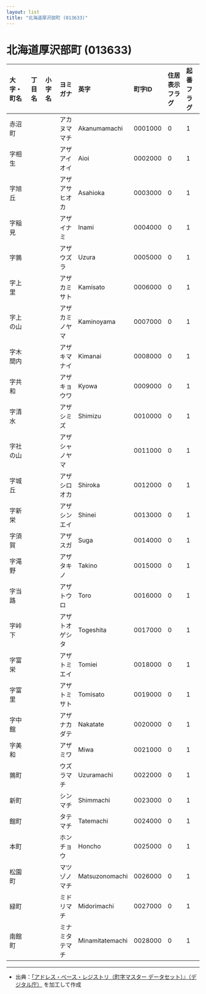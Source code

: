 ```yaml
---
layout: list
title: "北海道厚沢部町 (013633)"
---
```


# 北海道厚沢部町 (013633)

| 大字・町名 | 丁目名 | 小字名 | ヨミガナ | 英字 | 町字ID | 住居表示フラグ | 起番フラグ |
|:---|:---|:---|:---|:---|:---|:---|:---|
| 赤沼町 |  |  | アカヌママチ | Akanumamachi | 0001000 | 0 | 1 |
| 字相生 |  |  | アザアイオイ | Aioi | 0002000 | 0 | 1 |
| 字旭丘 |  |  | アザアサヒオカ | Asahioka | 0003000 | 0 | 1 |
| 字稲見 |  |  | アザイナミ | Inami | 0004000 | 0 | 1 |
| 字鶉 |  |  | アザウズラ | Uzura | 0005000 | 0 | 1 |
| 字上里 |  |  | アザカミサト | Kamisato | 0006000 | 0 | 1 |
| 字上の山 |  |  | アザカミノヤマ | Kaminoyama | 0007000 | 0 | 1 |
| 字木間内 |  |  | アザキマナイ | Kimanai | 0008000 | 0 | 1 |
| 字共和 |  |  | アザキョウワ | Kyowa | 0009000 | 0 | 1 |
| 字清水 |  |  | アザシミズ | Shimizu | 0010000 | 0 | 1 |
| 字社の山 |  |  | アザシャノヤマ |  | 0011000 | 0 | 1 |
| 字城丘 |  |  | アザシロオカ | Shiroka | 0012000 | 0 | 1 |
| 字新栄 |  |  | アザシンエイ | Shinei | 0013000 | 0 | 1 |
| 字須賀 |  |  | アザスガ | Suga | 0014000 | 0 | 1 |
| 字滝野 |  |  | アザタキノ | Takino | 0015000 | 0 | 1 |
| 字当路 |  |  | アザトウロ | Toro | 0016000 | 0 | 1 |
| 字峠下 |  |  | アザトオゲシタ | Togeshita | 0017000 | 0 | 1 |
| 字富栄 |  |  | アザトミエイ | Tomiei | 0018000 | 0 | 1 |
| 字富里 |  |  | アザトミサト | Tomisato | 0019000 | 0 | 1 |
| 字中館 |  |  | アザナカダテ | Nakatate | 0020000 | 0 | 1 |
| 字美和 |  |  | アザミワ | Miwa | 0021000 | 0 | 1 |
| 鶉町 |  |  | ウズラマチ | Uzuramachi | 0022000 | 0 | 1 |
| 新町 |  |  | シンマチ | Shimmachi | 0023000 | 0 | 1 |
| 館町 |  |  | タテマチ | Tatemachi | 0024000 | 0 | 1 |
| 本町 |  |  | ホンチョウ | Honcho | 0025000 | 0 | 1 |
| 松園町 |  |  | マツゾノマチ | Matsuzonomachi | 0026000 | 0 | 1 |
| 緑町 |  |  | ミドリマチ | Midorimachi | 0027000 | 0 | 1 |
| 南館町 |  |  | ミナミタテマチ | Minamitatemachi | 0028000 | 0 | 1 |

---

- 出典：[「アドレス・ベース・レジストリ（町字マスター データセット）』（デジタル庁）](https://www.digital.go.jp/policies/base_registry_address/) を加工して作成